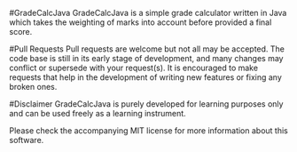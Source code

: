 #GradeCalcJava
GradeCalcJava is a simple grade calculator written in Java which takes the weighting of marks into account before provided a final score. 

#Pull Requests
Pull requests are welcome but not all may be accepted. The code base is still in its early stage of development, and many changes may conflict or supersede with your request(s). It is encouraged to make requests that help in the development of writing new features or fixing any broken ones.

#Disclaimer
GradeCalcJava is purely developed for learning purposes only and can be used freely as a learning instrument.

Please check the accompanying MIT license for more information about this software.
